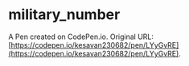 # military_number

A Pen created on CodePen.io. Original URL: [https://codepen.io/kesavan230682/pen/LYyGvRE](https://codepen.io/kesavan230682/pen/LYyGvRE).


